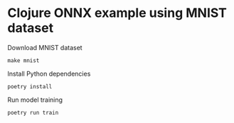 # Clojure ONNX example using MNIST dataset

Download MNIST dataset
```Shell
make mnist
```

Install Python dependencies
```Shell
poetry install
```

Run model training
```Shell
poetry run train
```
